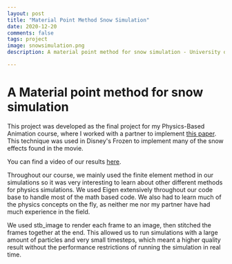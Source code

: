 ```yaml
---
layout: post
title: "Material Point Method Snow Simulation"
date: 2020-12-20
comments: false
tags: project
image: snowsimulation.png
description: A material point method for snow simulation - University of California Los Angeles, Walt Disney Animation Studios

---
```


# A Material point method for snow simulation

This project was developed as the final project for my Physics-Based Animation course, where I worked with a partner to implement [this paper](https://www.math.ucla.edu/~jteran/papers/SSCTS13.pdf). This technique was used in Disney's Frozen to implement many of the snow effects found in the movie.

You can find a video of our results [here](https://www.youtube.com/watch?v=ZQy6bHo0ImQ&ab_channel=IanWang).

Throughout our course, we mainly used the finite element method in our simulations so it was very interesting to learn about other different methods for physics simulations. We used Eigen extensively throughout our code base to handle most of the math based code. We also had to learn much of the physics concepts on the fly, as neither me nor my partner have had much experience in the field.

We used stb_image to render each frame to an image, then stitched the frames together at the end. This allowed us to run simulations with a large amount of particles and very small timesteps, which meant a higher quality result without the performance restrictions of running the simulation in real time.
